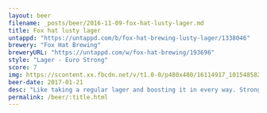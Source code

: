 ```yaml
---
layout: beer
filename: _posts/beer/2016-11-09-fox-hat-lusty-lager.md
title: Fox hat lusty lager
untappd: "https://untappd.com/b/fox-hat-brewing-lusty-lager/1338046"
brewery: "Fox Hat Brewing"
breweryURL: "https://untappd.com/w/fox-hat-brewing/193696"
style: "Lager - Euro Strong"
score: 7
img: https://scontent.xx.fbcdn.net/v/t1.0-0/p480x480/16114917_10154858211963745_3970347282156621209_n.jpg?oh=ee4e490bb68a327342de1215d0d5b2c3&oe=591C2D6D
beer-date: 2017-01-21
desc: "Like taking a regular lager and boosting it in every way. Stronger, more flavour and less harshness. Good for enjoying at a moderate pace"
permalink: /beer/:title.html
---
```


